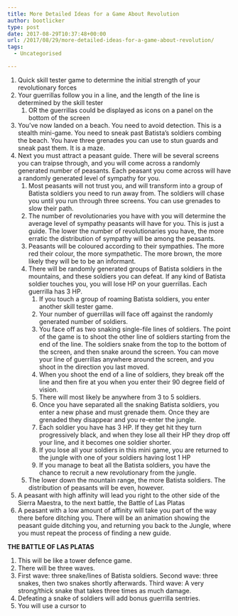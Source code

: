 ```yaml
---
title: More Detailed Ideas for a Game About Revolution
author: bootlicker
type: post
date: 2017-08-29T10:37:48+00:00
url: /2017/08/29/more-detailed-ideas-for-a-game-about-revolution/
tags:
  - Uncategorised

---
```

  1. Quick skill tester game to determine the initial strength of your revolutionary forces
  2. Your guerrillas follow you in a line, and the length of the line is determined by the skill tester 
      1. OR the guerrillas could be displayed as icons on a panel on the bottom of the screen
  3. You&#8217;ve now landed on a beach. You need to avoid detection. This is a stealth mini-game. You need to sneak past Batista&#8217;s soldiers combing the beach. You have three grenades you can use to stun guards and sneak past them. It is a maze.
  4. Next you must attract a peasant guide. There will be several screens you can traipse through, and you will come across a randomly generated number of peasants. Each peasant you come across will have a randomly generated level of sympathy for you. 
      1. Most peasants will not trust you, and will transform into a group of Batista soldiers you need to run away from. The soldiers will chase you until you run through three screens. You can use grenades to slow their path.
      2. The number of revolutionaries you have with you will determine the average level of sympathy peasants will have for you. This is just a guide. The lower the number of revolutionaries you have, the more erratic the distribution of sympathy will be among the peasants.
      3. Peasants will be coloured according to their sympathies. The more red their colour, the more sympathetic. The more brown, the more likely they will be to be an informant.
      4. There will be randomly generated groups of Batista soldiers in the mountains, and these soldiers you can defeat. If any kind of Batista soldier touches you, you will lose HP on your guerrillas. Each guerrilla has 3 HP. 
          1. If you touch a group of roaming Batista soldiers, you enter another skill tester game.
          2. Your number of guerrillas will face off against the randomly generated number of soldiers.
          3. You face off as two snaking single-file lines of soldiers. The point of the game is to shoot the other line of soldiers starting from the end of the line. The soldiers snake from the top to the bottom of the screen, and then snake around the screen. You can move your line of guerrillas anywhere around the screen, and you shoot in the direction you last moved.
          4. When you shoot the end of a line of soldiers, they break off the line and then fire at you when you enter their 90 degree field of vision.
          5. There will most likely be anywhere from 3 to 5 soldiers.
          6. Once you have separated all the snaking Batista soldiers, you enter a new phase and must grenade them. Once they are grenaded they disappear and you re-enter the jungle.
          7. Each soldier you have has 3 HP. If they get hit they turn progressively black, and when they lose all their HP they drop off your line, and it becomes one soldier shorter.
          8. If you lose all your soldiers in this mini game, you are returned to the jungle with one of your soldiers having lost 1 HP
          9. If you manage to beat all the Batista soldiers, you have the chance to recruit a new revolutionary from the jungle.
      5. The lower down the mountain range, the more Batista soldiers. The distribution of peasants will be even, however.
  5. A peasant with high affinity will lead you right to the other side of the Sierra Maestra, to the next battle, the Battle of Las Platas
  6. A peasant with a low amount of affinity will take you part of the way there before ditching you. There will be an animation showing the peasant guide ditching you, and returning you back to the Jungle, where you must repeat the process of finding a new guide.

**THE BATTLE OF LAS PLATAS**

  1. This will be like a tower defence game.
  2. There will be three waves.
  3. First wave: three snake/lines of Batista soldiers. Second wave: three snakes, then two snakes shortly afterwards. Third wave: A very strong/thick snake that takes three times as much damage.
  4. Defeating a snake of soldiers will add bonus guerrilla sentries.
  5. You will use a cursor to
